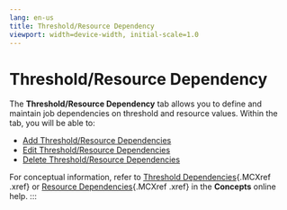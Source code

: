 ```yaml
---
lang: en-us
title: Threshold/Resource Dependency
viewport: width=device-width, initial-scale=1.0
---
```


#  Threshold/Resource Dependency

The **Threshold/Resource Dependency** tab allows you to define and
maintain job dependencies on threshold and resource values. Within the
tab, you will be able to:

-   [Add Threshold/Resource     Dependencies](Adding-Threshold-and-Resource-Dependencies.md)
-   [Edit Threshold/Resource     Dependencies](Editing-Threshold-and-Resource-Dependencies.md)
-   [Delete Threshold/Resource     Dependencies](Deleting-Threshold-and-Resource-Dependencies.md)

For conceptual information, refer to [Threshold Dependencies](../../Concepts/Threshold_Resource-Dependencies.md#Threshol){.MCXref
.xref} or [Resource Dependencies](../../Concepts/Threshold_Resource-Dependencies.md#Resource){.MCXref
.xref} in the **Concepts** online help.
:::

 

